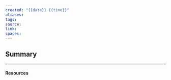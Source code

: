 ```yaml
---
created: "{{date}} {{time}}"
aliases:
tags:
source:
link:
spaces:
---
```

## Summary


---
#### Resources
